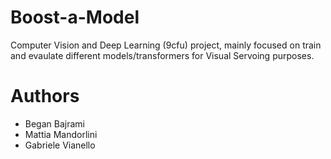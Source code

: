 # Boost-a-Model
Computer Vision and Deep Learning (9cfu) project, mainly focused on train and evaulate different models/transformers for Visual Servoing purposes.

# Authors
- Began Bajrami
- Mattia Mandorlini
- Gabriele Vianello
